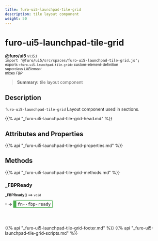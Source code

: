 ```yaml
---
title: furo-ui5-launchpad-tile-grid
description: tile layout component
weight: 50
---
```


# furo-ui5-launchpad-tile-grid
**@furo/ui5** <small>v1.15.1</small>
<br>`import '@furo/ui5/src/spaces/furo-ui5-launchpad-tile-grid.js';`<small>
<br>exports `<furo-ui5-launchpad-tile-grid>` custom-element-definition
<br>superclass *LitElement*
<br> mixes *FBP*</small>

> **Summary:** tile layout component

## Description

`furo-ui5-launchpad-tile-grid`
 Layout component used in sections.

{{% api "_furo-ui5-launchpad-tile-grid-head.md" %}}

## Attributes and Properties
{{% api "_furo-ui5-launchpad-tile-grid-properties.md" %}}




## Methods
{{% api "_furo-ui5-launchpad-tile-grid-methods.md" %}}


### **_FBPReady**
<small>**_FBPReady**() ⟹ `void`</small>

<small>`*`</small> →
<span  style="border-width:2px 2px 2px 10px; border-style: solid;border-color:  rgb(76, 175, 80);font-family:monospace; padding:2px 4px;">fn--fbp-ready</span>



<br><br>




{{% api "_furo-ui5-launchpad-tile-grid-footer.md" %}}
{{% api "_furo-ui5-launchpad-tile-grid-scripts.md" %}}
